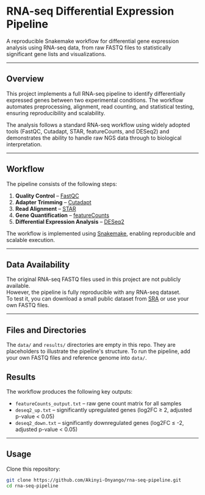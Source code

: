 # RNA-seq Differential Expression Pipeline

A reproducible Snakemake workflow for differential gene expression analysis using RNA-seq data, from raw FASTQ files to statistically significant gene lists and visualizations.

---

## Overview

This project implements a full RNA-seq pipeline to identify differentially expressed genes between two experimental conditions. The workflow automates preprocessing, alignment, read counting, and statistical testing, ensuring reproducibility and scalability.  

The analysis follows a standard RNA-seq workflow using widely adopted tools (FastQC, Cutadapt, STAR, featureCounts, and DESeq2) and demonstrates the ability to handle raw NGS data through to biological interpretation.

---

## Workflow

The pipeline consists of the following steps:

1. **Quality Control** – [FastQC](https://www.bioinformatics.babraham.ac.uk/projects/fastqc/)  
2. **Adapter Trimming** – [Cutadapt](https://cutadapt.readthedocs.io/en/stable/)  
3. **Read Alignment** – [STAR](https://github.com/alexdobin/STAR)  
4. **Gene Quantification** – [featureCounts](http://subread.sourceforge.net/)  
5. **Differential Expression Analysis** – [DESeq2](https://bioconductor.org/packages/release/bioc/html/DESeq2.html)  

The workflow is implemented using [Snakemake](https://snakemake.readthedocs.io/en/stable/), enabling reproducible and scalable execution.

---

## Data Availability

The original RNA-seq FASTQ files used in this project are not publicly available.  
However, the pipeline is fully reproducible with any RNA-seq dataset.  
To test it, you can download a small public dataset from [SRA](https://www.ncbi.nlm.nih.gov/sra) or use your own FASTQ files.

---

## Files and Directories

The `data/` and `results/` directories are empty in this repo. 
They are placeholders to illustrate the pipeline's structure.
To run the pipeline, add your own FASTQ files and reference genome into `data/`.

## Results

The workflow produces the following key outputs:

- `featureCounts_output.txt` – raw gene count matrix for all samples  
- `deseq2_up.txt` – significantly upregulated genes (log2FC ≥ 2, adjusted p-value < 0.05)  
- `deseq2_down.txt` – significantly downregulated genes (log2FC ≤ -2, adjusted p-value < 0.05)  

---

## Usage

Clone this repository:
```bash
git clone https://github.com/Akinyi-Onyango/rna-seq-pipeline.git
cd rna-seq-pipeline
